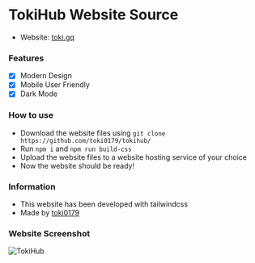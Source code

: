 # TokiHub Website Source
- Website: [toki.gq](https://toki.gq/)

### Features
- [x] Modern Design
- [x] Mobile User Friendly
- [x] Dark Mode

### How to use
- Download the website files using `git clone https://github.com/toki0179/tokihub/`
- Run `npm i` and `npm run build-css`
- Upload the website files to a website hosting service of your choice
- Now the website should be ready!

### Information
- This website has been developed with tailwindcss
- Made by [toki0179](https://github.com/toki0179/)

### Website Screenshot
![TokiHub](/img/screenshot.jpg)
